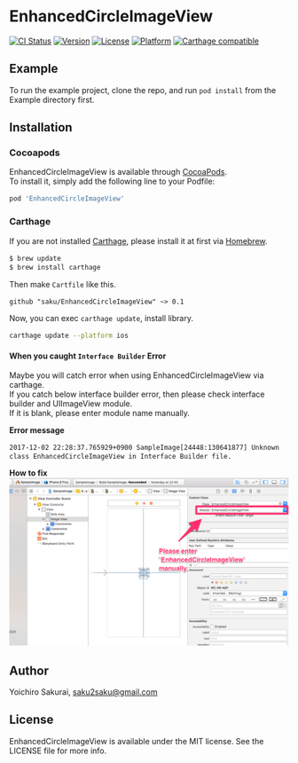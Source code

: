 # EnhancedCircleImageView
[![CI Status](http://img.shields.io/travis/saku/EnhancedCircleImageView.svg?style=flat)](https://travis-ci.org/saku/EnhancedCircleImageView)
[![Version](https://img.shields.io/cocoapods/v/EnhancedCircleImageView.svg?style=flat)](http://cocoapods.org/pods/EnhancedCircleImageView)
[![License](https://img.shields.io/cocoapods/l/EnhancedCircleImageView.svg?style=flat)](http://cocoapods.org/pods/EnhancedCircleImageView)
[![Platform](https://img.shields.io/cocoapods/p/EnhancedCircleImageView.svg?style=flat)](http://cocoapods.org/pods/EnhancedCircleImageView)
[![Carthage compatible](https://img.shields.io/badge/Carthage-compatible-4BC51D.svg?style=flat)](https://github.com/hsylife/SwiftyPickerPopover)

## Example
To run the example project, clone the repo, and run `pod install` from the Example directory first.

## Installation
### Cocoapods
EnhancedCircleImageView is available through [CocoaPods](http://cocoapods.org).  
To install it, simply add the following line to your Podfile:

```ruby
pod 'EnhancedCircleImageView'
```

### Carthage
If you are not installed [Carthage](https://github.com/Carthage/Carthage), please install it at first via [Homebrew](http://brew.sh/).

```bash
$ brew update
$ brew install carthage
```

Then make `Cartfile` like this.

```ogdl
github "saku/EnhancedCircleImageView" ~> 0.1
```

Now, you can exec `carthage update`, install library.

```bash
carthage update --platform ios
```

#### When you caught `Interface Builder` Error
Maybe you will catch error when using EnhancedCircleImageView via carthage.  
If you catch below interface builder error, then please check interface builder and UIImageView module.  
If it is blank, please enter module name manually.

**Error message**
```
2017-12-02 22:28:37.765929+0900 SampleImage[24448:130641877] Unknown class EnhancedCircleImageView in Interface Builder file.
```

**How to fix**
![How to fix interface builder error.](https://raw.githubusercontent.com/saku/EnhancedCircleImageView/master/howto_carthage_error_fix.png)

## Author
Yoichiro Sakurai, saku2saku@gmail.com

## License
EnhancedCircleImageView is available under the MIT license. See the LICENSE file for more info.
